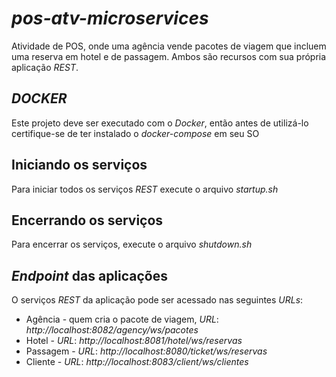 # *pos-atv-microservices*
Atividade de POS, onde uma agência vende pacotes de viagem que incluem uma reserva em hotel e de passagem. Ambos são recursos com sua própria aplicação *REST*.

## *DOCKER*
Este projeto deve ser executado com o *Docker*, então antes de utilizá-lo certifique-se de ter instalado o *docker-compose* em seu SO

## Iniciando os serviços
Para iniciar todos os serviços *REST* execute o arquivo *startup.sh*

## Encerrando os serviços
Para encerrar os serviços, execute o arquivo *shutdown.sh*

## *Endpoint* das aplicações
O serviços *REST* da aplicação pode ser acessado nas seguintes *URLs*:
  * Agência - quem cria o pacote de viagem, *URL*: *http://localhost:8082/agency/ws/pacotes*
  * Hotel - *URL*: *http://localhost:8081/hotel/ws/reservas*
  * Passagem - *URL*: *http://localhost:8080/ticket/ws/reservas*
  * Cliente - *URL*: *http://localhost:8083/client/ws/clientes* 
